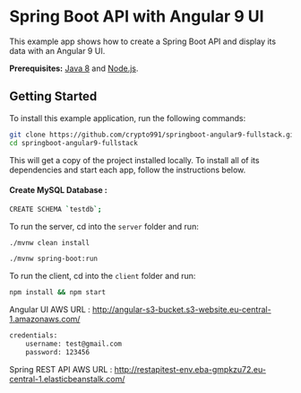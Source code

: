 # Spring Boot API with Angular 9 UI
 
This example app shows how to create a Spring Boot API and display its data with an Angular 9 UI.


**Prerequisites:** [Java 8](http://www.oracle.com/technetwork/java/javase/downloads/jdk8-downloads-2133151.html) and [Node.js](https://nodejs.org/).


## Getting Started

To install this example application, run the following commands:

```bash
git clone https://github.com/crypto991/springboot-angular9-fullstack.git
cd springboot-angular9-fullstack
```


This will get a copy of the project installed locally. To install all of its dependencies and start each app, follow the instructions below.

#### Create MySQL Database : 
```bash
CREATE SCHEMA `testdb`;
```

To run the server, cd into the `server` folder and run:
 
```bash
./mvnw clean install

./mvnw spring-boot:run
```

To run the client, cd into the `client` folder and run:
 
```bash
npm install && npm start
```

Angular UI AWS URL : http://angular-s3-bucket.s3-website.eu-central-1.amazonaws.com/
     
```bash
credentials: 
    username: test@gmail.com
    password: 123456
```

Spring REST API AWS URL : http://restapitest-env.eba-gmpkzu72.eu-central-1.elasticbeanstalk.com/
